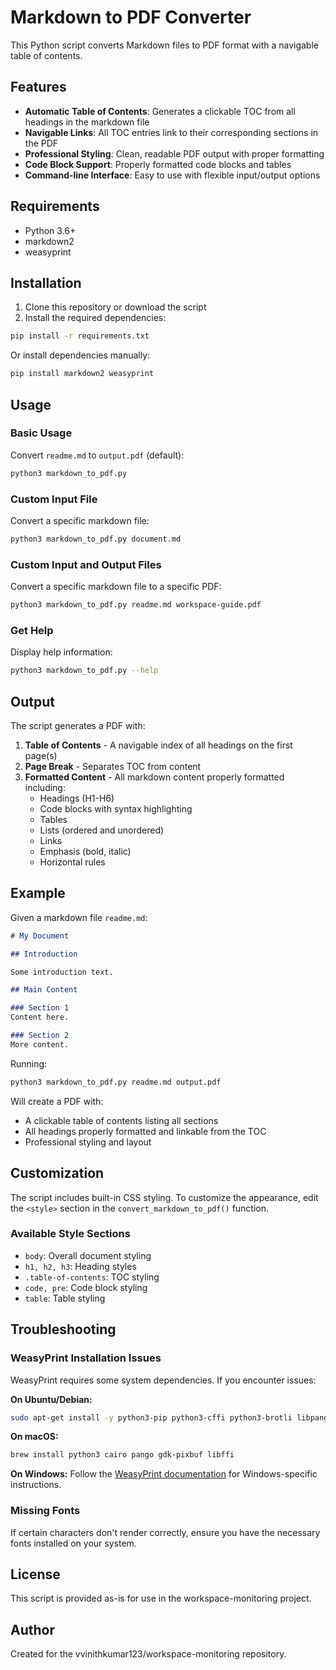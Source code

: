 # Markdown to PDF Converter

This Python script converts Markdown files to PDF format with a navigable table of contents.

## Features

- **Automatic Table of Contents**: Generates a clickable TOC from all headings in the markdown file
- **Navigable Links**: All TOC entries link to their corresponding sections in the PDF
- **Professional Styling**: Clean, readable PDF output with proper formatting
- **Code Block Support**: Properly formatted code blocks and tables
- **Command-line Interface**: Easy to use with flexible input/output options

## Requirements

- Python 3.6+
- markdown2
- weasyprint

## Installation

1. Clone this repository or download the script
2. Install the required dependencies:

```bash
pip install -r requirements.txt
```

Or install dependencies manually:

```bash
pip install markdown2 weasyprint
```

## Usage

### Basic Usage

Convert `readme.md` to `output.pdf` (default):

```bash
python3 markdown_to_pdf.py
```

### Custom Input File

Convert a specific markdown file:

```bash
python3 markdown_to_pdf.py document.md
```

### Custom Input and Output Files

Convert a specific markdown file to a specific PDF:

```bash
python3 markdown_to_pdf.py readme.md workspace-guide.pdf
```

### Get Help

Display help information:

```bash
python3 markdown_to_pdf.py --help
```

## Output

The script generates a PDF with:

1. **Table of Contents** - A navigable index of all headings on the first page(s)
2. **Page Break** - Separates TOC from content
3. **Formatted Content** - All markdown content properly formatted including:
   - Headings (H1-H6)
   - Code blocks with syntax highlighting
   - Tables
   - Lists (ordered and unordered)
   - Links
   - Emphasis (bold, italic)
   - Horizontal rules

## Example

Given a markdown file `readme.md`:

```markdown
# My Document

## Introduction

Some introduction text.

## Main Content

### Section 1
Content here.

### Section 2
More content.
```

Running:
```bash
python3 markdown_to_pdf.py readme.md output.pdf
```

Will create a PDF with:
- A clickable table of contents listing all sections
- All headings properly formatted and linkable from the TOC
- Professional styling and layout

## Customization

The script includes built-in CSS styling. To customize the appearance, edit the `<style>` section in the `convert_markdown_to_pdf()` function.

### Available Style Sections

- `body`: Overall document styling
- `h1, h2, h3`: Heading styles
- `.table-of-contents`: TOC styling
- `code, pre`: Code block styling
- `table`: Table styling

## Troubleshooting

### WeasyPrint Installation Issues

WeasyPrint requires some system dependencies. If you encounter issues:

**On Ubuntu/Debian:**
```bash
sudo apt-get install -y python3-pip python3-cffi python3-brotli libpango-1.0-0 libpangoft2-1.0-0
```

**On macOS:**
```bash
brew install python3 cairo pango gdk-pixbuf libffi
```

**On Windows:**
Follow the [WeasyPrint documentation](https://weasyprint.readthedocs.io/en/stable/install.html) for Windows-specific instructions.

### Missing Fonts

If certain characters don't render correctly, ensure you have the necessary fonts installed on your system.

## License

This script is provided as-is for use in the workspace-monitoring project.

## Author

Created for the vvinithkumar123/workspace-monitoring repository.
